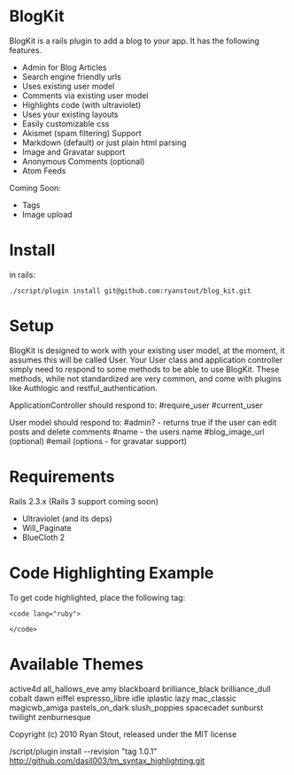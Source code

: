 BlogKit
=======

BlogKit is a rails plugin to add a blog to your app.  It has the following features.

+ Admin for Blog Articles
+ Search engine friendly urls
+ Uses existing user model
+ Comments via existing user model
+ Highlights code (with ultraviolet)
+ Uses your existing layouts
+ Easily customizable css
+ Akismet (spam filtering) Support
+ Markdown (default) or just plain html parsing
+ Image and Gravatar support
+ Anonymous Comments (optional)
+ Atom Feeds

Coming Soon:

+ Tags
+ Image upload


Install
=======

in rails:

    ./script/plugin install git@github.com:ryanstout/blog_kit.git

Setup
=====

BlogKit is designed to work with your existing user model, at the moment, it assumes this will be
called User.  Your User class and application controller simply need to respond to some methods to
be able to use BlogKit.  These methods, while not standardized are very common, and come with plugins
like Authlogic and restful_authentication.

ApplicationController should respond to:
    #require_user
    #current_user

User model should respond to:
    #admin?  - returns true if the user can edit posts and delete comments
    #name	 - the users name
    #blog_image_url (optional)
    #email (options - for gravatar support)

Requirements
============

Rails 2.3.x (Rails 3 support coming soon)

- Ultraviolet (and its deps)
- Will_Paginate
- BlueCloth 2


Code Highlighting Example
=======

To get code highlighted, place the following tag:

    <code lang="ruby">

    </code>

Available Themes
================
active4d
all_hallows_eve
amy
blackboard
brilliance_black
brilliance_dull
cobalt
dawn
eiffel
espresso_libre
idle
iplastic
lazy
mac_classic
magicwb_amiga
pastels_on_dark
slush_poppies
spacecadet
sunburst
twilight
zenburnesque


Copyright (c) 2010 Ryan Stout, released under the MIT license


/script/plugin install --revision "tag 1.0.1" http://github.com/dasil003/tm_syntax_highlighting.git